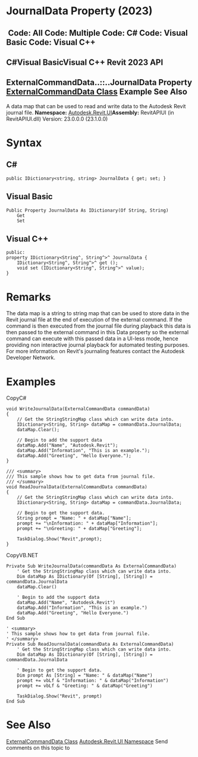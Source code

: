 # JournalData Property (2023)

﻿
 Code: All Code: Multiple Code: C# Code: Visual Basic Code: Visual C++   
---  
C#Visual BasicVisual C++
Revit 2023 API  
---  
ExternalCommandData..::..JournalData Property   
[ExternalCommandData Class](e9aab085-720f-b924-3ace-1f3c33d95d44.md "ExternalCommandData Class") Example See Also  
---  
A data map that can be used to read and write data to the Autodesk Revit journal file.
**Namespace:** [Autodesk.Revit.UI](e86fd90a-8957-02a6-da7f-ced248966e3e.md "Autodesk.Revit.UI Namespace")**Assembly:** RevitAPIUI (in RevitAPIUI.dll) Version: 23.0.0.0 (23.1.0.0)
# Syntax
C#  
---  
```text
public IDictionary<string, string> JournalData { get; set; }
```
  
Visual Basic  
---  
```text
Public Property JournalData As IDictionary(Of String, String)
	Get
	Set
```
  
Visual C++  
---  
```text
public:
property IDictionary<String^, String^>^ JournalData {
	IDictionary<String^, String^>^ get ();
	void set (IDictionary<String^, String^>^ value);
}
```
  
# Remarks
The data map is a string to string map that can be used to store data in the Revit journal file at the end of execution of the external command. If the command is then executed from the journal file during playback this data is then passed to the external command in this Data property so the external command can execute with this passed data in a UI-less mode, hence providing non interactive journal playback for automated testing purposes. For more information on Revit's journaling features contact the Autodesk Developer Network.
# Examples
CopyC#
```text
void WriteJournalData(ExternalCommandData commandData)
{
    // Get the StringStringMap class which can write data into.
    IDictionary<String, String> dataMap = commandData.JournalData;
    dataMap.Clear();

    // Begin to add the support data
    dataMap.Add("Name", "Autodesk.Revit");
    dataMap.Add("Information", "This is an example.");
    dataMap.Add("Greeting", "Hello Everyone.");
}

/// <summary>
/// This sample shows how to get data from journal file. 
/// </summary>
void ReadJournalData(ExternalCommandData commandData)
{
    // Get the StringStringMap class which can write data into.
    IDictionary<String, String> dataMap = commandData.JournalData;

    // Begin to get the support data.
    String prompt = "Name: " + dataMap["Name"];
    prompt += "\nInformation: " + dataMap["Information"];
    prompt += "\nGreeting: " + dataMap["Greeting"];

    TaskDialog.Show("Revit",prompt);
}
```

CopyVB.NET
```text
Private Sub WriteJournalData(commandData As ExternalCommandData)
    ' Get the StringStringMap class which can write data into.
    Dim dataMap As IDictionary(Of [String], [String]) = commandData.JournalData
    dataMap.Clear()

    ' Begin to add the support data
    dataMap.Add("Name", "Autodesk.Revit")
    dataMap.Add("Information", "This is an example.")
    dataMap.Add("Greeting", "Hello Everyone.")
End Sub

' <summary>
' This sample shows how to get data from journal file. 
' </summary>
Private Sub ReadJournalData(commandData As ExternalCommandData)
    ' Get the StringStringMap class which can write data into.
    Dim dataMap As IDictionary(Of [String], [String]) = commandData.JournalData

    ' Begin to get the support data.
    Dim prompt As [String] = "Name: " & dataMap("Name")
    prompt += vbLf & "Information: " & dataMap("Information")
    prompt += vbLf & "Greeting: " & dataMap("Greeting")

    TaskDialog.Show("Revit", prompt)
End Sub
```

# See Also
[ExternalCommandData Class](e9aab085-720f-b924-3ace-1f3c33d95d44.md "ExternalCommandData Class")
[Autodesk.Revit.UI Namespace](e86fd90a-8957-02a6-da7f-ced248966e3e.md "Autodesk.Revit.UI Namespace")
Send comments on this topic to 